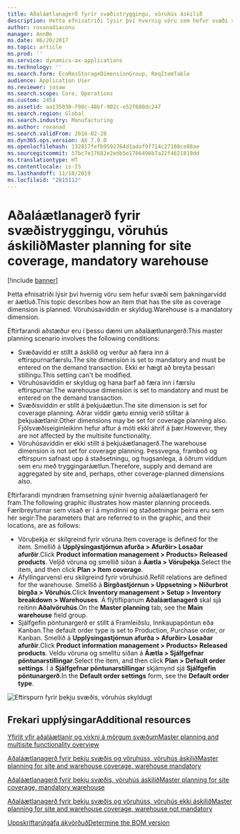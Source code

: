 ```yaml
---
title: Aðaláætlanagerð fyrir svæðistryggingu, vöruhús áskilið
description: Þetta efnisatriði lýsir því hvernig vöru sem hefur svæði sem þakningarvídd er áætluð. Vöruhúsavíddin er skyldug.
author: roxanadiaconu
manager: AnnBe
ms.date: 06/20/2017
ms.topic: article
ms.prod: ''
ms.service: dynamics-ax-applications
ms.technology: ''
ms.search.form: EcoResStorageDimensionGroup, ReqItemTable
audience: Application User
ms.reviewer: josaw
ms.search.scope: Core, Operations
ms.custom: 2454
ms.assetid: aa135030-f98c-48bf-902c-e52f680dc247
ms.search.region: Global
ms.search.industry: Manufacturing
ms.author: roxanad
ms.search.validFrom: 2016-02-28
ms.dyn365.ops.version: AX 7.0.0
ms.openlocfilehash: 132817fefb9592764d1adaf9f714c27108ce88ae
ms.sourcegitcommit: 57bc7e17682e2edb5e1766496b7a22f4621819dd
ms.translationtype: HT
ms.contentlocale: is-IS
ms.lasthandoff: 11/18/2019
ms.locfileid: "2815112"
---
```

# <a name="master-planning-for-site-coverage-mandatory-warehouse"></a><span data-ttu-id="0c97c-104">Aðaláætlanagerð fyrir svæðistryggingu, vöruhús áskilið</span><span class="sxs-lookup"><span data-stu-id="0c97c-104">Master planning for site coverage, mandatory warehouse</span></span>

[!include [banner](../includes/banner.md)]

<span data-ttu-id="0c97c-105">Þetta efnisatriði lýsir því hvernig vöru sem hefur svæði sem þakningarvídd er áætluð.</span><span class="sxs-lookup"><span data-stu-id="0c97c-105">This topic describes how an item that has the site as coverage dimension is planned.</span></span> <span data-ttu-id="0c97c-106">Vöruhúsavíddin er skyldug.</span><span class="sxs-lookup"><span data-stu-id="0c97c-106">Warehouse is a mandatory dimension.</span></span>

<span data-ttu-id="0c97c-107">Eftirfarandi aðstæður eru í þessu dæmi um aðaláætlunargerð:</span><span class="sxs-lookup"><span data-stu-id="0c97c-107">This master planning scenario involves the following conditions:</span></span>

-   <span data-ttu-id="0c97c-108">Svæðavídd er stillt á áskilið og verður að færa inn á eftirspurnarfærslu.</span><span class="sxs-lookup"><span data-stu-id="0c97c-108">The site dimension is set to mandatory and must be entered on the demand transaction.</span></span> <span data-ttu-id="0c97c-109">Ekki er hægt að breyta þessari stillingu.</span><span class="sxs-lookup"><span data-stu-id="0c97c-109">This setting can't be modified.</span></span>
-   <span data-ttu-id="0c97c-110">Vöruhúsavíddin er skyldug og hana þarf að færa inn í færslu eftirspurnar.</span><span class="sxs-lookup"><span data-stu-id="0c97c-110">The warehouse dimension is set to mandatory and must be entered on the demand transaction.</span></span>
-   <span data-ttu-id="0c97c-111">Svæðisvíddin er stillt á þekjuáætlun.</span><span class="sxs-lookup"><span data-stu-id="0c97c-111">The site dimension is set for coverage planning.</span></span> <span data-ttu-id="0c97c-112">Aðrar víddir gætu einnig verið stilltar á þekjuáætlanir.</span><span class="sxs-lookup"><span data-stu-id="0c97c-112">Other dimensions may be set for coverage planning also.</span></span> <span data-ttu-id="0c97c-113">Fjölsvæðiseiginleikinn hefur aftur á móti ekki áhrif á þær.</span><span class="sxs-lookup"><span data-stu-id="0c97c-113">However, they are not affected by the multisite functionality.</span></span>
-   <span data-ttu-id="0c97c-114">Vöruhúsavíddin er ekki stillt á þekjuáætlanagerð.</span><span class="sxs-lookup"><span data-stu-id="0c97c-114">The warehouse dimension is not set for coverage planning.</span></span> <span data-ttu-id="0c97c-115">Þessvegna, framboð og eftirspurn safnast upp á staðsetningu, og hugsanlega, á öðrum víddum sem eru með tryggingaráætlun.</span><span class="sxs-lookup"><span data-stu-id="0c97c-115">Therefore, supply and demand are aggregated by site and, perhaps, other coverage-planned dimensions also.</span></span>

<span data-ttu-id="0c97c-116">Eftirfarandi myndræn framsetning sýnir hvernig aðaláætlanagerð fer fram.</span><span class="sxs-lookup"><span data-stu-id="0c97c-116">The following graphic illustrates how master planning proceeds.</span></span> <span data-ttu-id="0c97c-117">Færibreyturnar sem vísað er í á myndinni og staðsetningar þeirra eru sem hér segir:</span><span class="sxs-lookup"><span data-stu-id="0c97c-117">The parameters that are referred to in the graphic, and their locations, are as follows:</span></span>
-   <span data-ttu-id="0c97c-118">Vöruþekja er skilgreind fyrir vöruna.</span><span class="sxs-lookup"><span data-stu-id="0c97c-118">Item coverage is defined for the item.</span></span> <span data-ttu-id="0c97c-119">Smellið á **Upplýsingastjórnun afurða &gt; Afurðir&gt; Losaðar afurðir**.</span><span class="sxs-lookup"><span data-stu-id="0c97c-119">Click **Product information management &gt; Products&gt; Released products**.</span></span> <span data-ttu-id="0c97c-120">Veljið vöruna og smellið síðan á **Áætla &gt; Vöruþekja**.</span><span class="sxs-lookup"><span data-stu-id="0c97c-120">Select the item, and then click **Plan &gt; Item coverage**.</span></span>
-   <span data-ttu-id="0c97c-121">Áfyllingarvensl eru skilgreind fyrir vöruhúsið.</span><span class="sxs-lookup"><span data-stu-id="0c97c-121">Refill relations are defined for the warehouse.</span></span> <span data-ttu-id="0c97c-122">Smellið á **Birgðastjórnun &gt; Uppsetning &gt; Niðurbrot birgða &gt; Vöruhús**.</span><span class="sxs-lookup"><span data-stu-id="0c97c-122">Click **Inventory management &gt; Setup &gt; Inventory breakdown &gt; Warehouses**.</span></span> <span data-ttu-id="0c97c-123">Á flýtiflipanum **Aðaláætlanagerð** skal sjá reitinn **Aðalvöruhús**.</span><span class="sxs-lookup"><span data-stu-id="0c97c-123">On the **Master planning** tab, see the **Main warehouse** field group.</span></span>
-   <span data-ttu-id="0c97c-124">Sjálfgefin pöntunargerð er stillt á Framleiðslu, Innkaupapöntun eða Kanban.</span><span class="sxs-lookup"><span data-stu-id="0c97c-124">The default order type is set to Production, Purchase order, or Kanban.</span></span> <span data-ttu-id="0c97c-125">Smellið á **Upplýsingastjórnun afurða &gt; Afurðir&gt; Losaðar afurðir**.</span><span class="sxs-lookup"><span data-stu-id="0c97c-125">Click **Product information management &gt; Products&gt; Released products**.</span></span> <span data-ttu-id="0c97c-126">Veldu vöruna og smelltu síðan á **Áætla &gt; Sjálfgefnar pöntunarstillingar**.</span><span class="sxs-lookup"><span data-stu-id="0c97c-126">Select the item, and then click **Plan &gt; Default order settings**.</span></span> <span data-ttu-id="0c97c-127">Í á **Sjálfgefnar pöntunarstillingar** skjámynd sjá **Sjálfgefin pöntunargerð**.</span><span class="sxs-lookup"><span data-stu-id="0c97c-127">In the **Default order settings** form, see the **Default order type**.</span></span>

![Eftirspurn fyrir þekju svæðis, vöruhús skyldugt](./media/multisitedemandexplosionscenarioforsitecoveragewarehousemandatory.jpg)



<a name="additional-resources"></a><span data-ttu-id="0c97c-129">Frekari upplýsingar</span><span class="sxs-lookup"><span data-stu-id="0c97c-129">Additional resources</span></span>
--------

[<span data-ttu-id="0c97c-130">Yfirlit yfir aðaláætlanir og virkni á mörgum svæðum</span><span class="sxs-lookup"><span data-stu-id="0c97c-130">Master planning and multisite functionality overview</span></span>](master-plan-multisite-functionality.md)

[<span data-ttu-id="0c97c-131">Aðaláætlanagerð fyrir þekju svæðis og vöruhúss, vöruhús áskilið</span><span class="sxs-lookup"><span data-stu-id="0c97c-131">Master planning for site and warehouse coverage, warehouse mandatory</span></span>](master-plan-site-warehouse-coverage-warehouse-mandatory.md)

[<span data-ttu-id="0c97c-132">Aðaláætlanagerð fyrir þekju svæðis, vöruhús áskilið</span><span class="sxs-lookup"><span data-stu-id="0c97c-132">Master planning for site coverage, mandatory warehouse</span></span>](master-plan-site-coverage-warehouse-mandatory.md)

[<span data-ttu-id="0c97c-133">Aðaláætlanagerð fyrir þekju svæðis og vöruhúss, vöruhús ekki áskilið</span><span class="sxs-lookup"><span data-stu-id="0c97c-133">Master planning for site and warehouse coverage, warehouse not mandatory</span></span>](master-plan-site-warehouse-coverage-warehouse-not-mandatory.md)

[<span data-ttu-id="0c97c-134">Uppskriftarútgáfa ákvörðuð</span><span class="sxs-lookup"><span data-stu-id="0c97c-134">Determine the BOM version</span></span>](master-plan-bom-version-determined.md)



